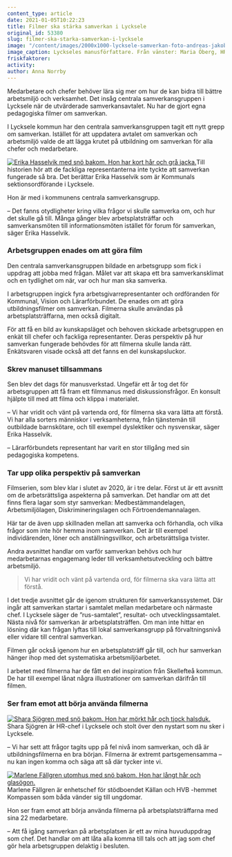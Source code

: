 ```yaml
---
content_type: article
date: 2021-01-05T10:22:23
title: Filmer ska stärka samverkan i Lycksele
original_id: 53380
slug: filmer-ska-starka-samverkan-i-lycksele
image: "/content/images/2000x1000-lycksele-samverkan-foto-andreas-jakobsson-3fabriken.jpg"
image_caption: Lyckseles manusförfattare. Från vänster: Maria Öberg, HR-specialist, Charlie Persson, Vision, Helena Lindblom, HR-administratör, Camilla Persson, HR-specialist, Shara Sjögren, HR-chef, Erika Hasselvik, Kommunal och Lena Axelsson Westergren, Lärarförbundet.  
friskfaktorer:
activity:
author: Anna Norrby
---
```


Medarbetare och chefer behöver lära sig mer om hur de kan bidra till bättre arbetsmiljö och verksamhet. Det insåg centrala samverkansgruppen i Lycksele när de utvärderade samverkansavtalet. Nu har de gjort egna pedagogiska filmer om samverkan.

I Lycksele kommun har den centrala samverkansgruppen tagit ett nytt grepp om samverkan. Istället för att uppdatera avtalet om samverkan och arbetsmiljö valde de att lägga krutet på utbildning om samverkan för alla chefer och medarbetare.

[![Erika Hasselvik med snö bakom. Hon har kort hår och grå jacka. ](https://www.suntarbetsliv.se/wp-content/uploads/2020/12/200x220-erika-hasselvik-foto-andreas-jakobsson-3dfabriken.jpg)](https://www.suntarbetsliv.se/wp-content/uploads/2020/12/200x220-erika-hasselvik-foto-andreas-jakobsson-3dfabriken.jpg)Till historien hör att de fackliga representanterna inte tyckte att samverkan fungerade så bra. Det berättar Erika Hasselvik som är Kommunals sektionsordförande i Lycksele.

Hon är med i kommunens centrala samverkansgrupp.

– Det fanns otydligheter kring vilka frågor vi skulle samverka om, och hur det skulle gå till. Många gånger blev arbetsplatsträffar och samverkansmöten till informationsmöten istället för forum för samverkan, säger Erika Hasselvik.

### Arbetsgruppen enades om att göra film

Den centrala samverkansgruppen bildade en arbetsgrupp som fick i uppdrag att jobba med frågan. Målet var att skapa ett bra samverkansklimat och en tydlighet om när, var och hur man ska samverka.

I arbetsgruppen ingick fyra arbetsgivarrepresentanter och ordföranden för Kommunal, Vision och Lärarförbundet. De enades om att göra utbildningsfilmer om samverkan. Filmerna skulle användas på arbetsplatsträffarna, men också digitalt.

För att få en bild av kunskapsläget och behoven skickade arbetsgruppen en enkät till chefer och fackliga representanter. Deras perspektiv på hur samverkan fungerade behövdes för att filmerna skulle landa rätt. Enkätsvaren visade också att det fanns en del kunskapsluckor.

### Skrev manuset tillsammans

Sen blev det dags för manusverkstad. Ungefär ett år tog det för arbetsgruppen att få fram ett filmmanus med diskussionsfrågor. En konsult hjälpte till med att filma och klippa i materialet.

– Vi har vridit och vänt på vartenda ord, för filmerna ska vara lätta att förstå. Vi har alla sorters människor i verksamheterna, från tjänstemän till outbildade barnskötare, och till exempel dyslektiker och nysvenskar, säger Erika Hasselvik.

– Lärarförbundets representant har varit en stor tillgång med sin pedagogiska kompetens.

### Tar upp olika perspektiv på samverkan

Filmserien, som blev klar i slutet av 2020, är i tre delar. Först ut är ett avsnitt om de arbetsrättsliga aspekterna på samverkan. Det handlar om att det finns flera lagar som styr samverkan: Medbestämmandelagen, Arbetsmiljölagen, Diskrimineringslagen och Förtroendemannalagen.

Här tar de även upp skillnaden mellan att samverka och förhandla, och vilka frågor som inte hör hemma inom samverkan. Det är till exempel individärenden, löner och anställningsvillkor, och arbetsrättsliga tvister.

Andra avsnittet handlar om varför samverkan behövs och hur medarbetarnas engagemang leder till verksamhetsutveckling och bättre arbetsmiljö.

> Vi har vridit och vänt på vartenda ord, för filmerna ska vara lätta att förstå.

I det tredje avsnittet går de igenom strukturen för samverkanssystemet. Där ingår att samverkan startar i samtalet mellan medarbetare och närmaste chef. I Lycksele säger de ”rus-samtalet”, resultat- och utvecklingssamtalet. Nästa nivå för samverkan är arbetsplatsträffen. Om man inte hittar en lösning där kan frågan lyftas till lokal samverkansgrupp på förvaltningsnivå eller vidare till central samverkan.

Filmen går också igenom hur en arbetsplatsträff går till, och hur samverkan hänger ihop med det systematiska arbetsmiljöarbetet.

I arbetet med filmerna har de fått en del inspiration från Skellefteå kommun. De har till exempel lånat några illustrationer om samverkan därifrån till filmen.

### Ser fram emot att börja använda filmerna

[![Shara Sjögren med snö bakom. Hon har mörkt hår och tjock halsduk.](https://www.suntarbetsliv.se/wp-content/uploads/2020/12/200x220-shara-sjogren-foto-andreas-jakobsson-3dfabriken.jpg)](https://www.suntarbetsliv.se/wp-content/uploads/2020/12/200x220-shara-sjogren-foto-andreas-jakobsson-3dfabriken.jpg)Shara Sjögren är HR-chef i Lycksele och stolt över den nystart som nu sker i Lycksele.

– Vi har sett att frågor tagits upp på fel nivå inom samverkan, och då är utbildningsfilmerna en bra början. Filmerna är extremt partsgemensamma – nu kan ingen komma och säga att så där tycker inte vi.

[![Marlene Fällgren utomhus med snö bakom. Hon har långt hår och glasögon. ](https://www.suntarbetsliv.se/wp-content/uploads/2020/12/200x220-marlene-fallgren-foto-andreas-jakobsson-3dfabriken.jpg)](https://www.suntarbetsliv.se/wp-content/uploads/2020/12/200x220-marlene-fallgren-foto-andreas-jakobsson-3dfabriken.jpg)Marlene Fällgren är enhetschef för stödboendet Källan och HVB -hemmet Kompassen som båda vänder sig till ungdomar.

Hon ser fram emot att börja använda filmerna på arbetsplatsträffarna med sina 22 medarbetare.

– Att få igång samverkan på arbetsplatsen är ett av mina huvuduppdrag som chef. Det handlar om att låta alla komma till tals och att jag som chef gör hela arbetsgruppen delaktig i besluten.
